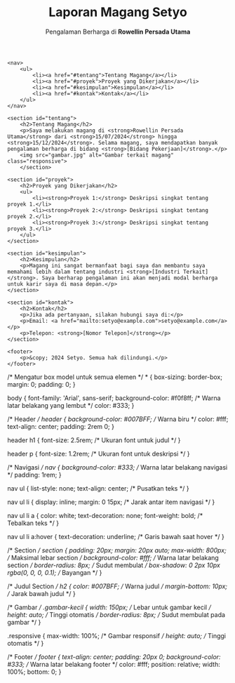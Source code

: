 <!DOCTYPE html>
<html lang="id">
<head>
    <meta charset="UTF-8">
    <meta name="viewport" content="width=device-width, initial-scale=1.0">
    <title>Laporan Magang Setyo</title>
    <link rel="stylesheet" href="yusc.css">
</head>
<body>
    <header>
        <h1>Laporan Magang Setyo</h1>
        <p>Pengalaman Berharga di <strong>Rowellin Persada Utama</strong></p>
    </header>
    
    <nav>
        <ul>
            <li><a href="#tentang">Tentang Magang</a></li>
            <li><a href="#proyek">Proyek yang Dikerjakan</a></li>
            <li><a href="#kesimpulan">Kesimpulan</a></li>
            <li><a href="#kontak">Kontak</a></li>
        </ul>
    </nav>

    <section id="tentang">
        <h2>Tentang Magang</h2>
        <p>Saya melakukan magang di <strong>Rowellin Persada Utama</strong> dari <strong>15/07/2024</strong> hingga <strong>15/12/2024</strong>. Selama magang, saya mendapatkan banyak pengalaman berharga di bidang <strong>[Bidang Pekerjaan]</strong>.</p>
        <img src="gambar.jpg" alt="Gambar terkait magang" class="responsive">  
        </section>
    
    <section id="proyek">
        <h2>Proyek yang Dikerjakan</h2>
        <ul>
            <li><strong>Proyek 1:</strong> Deskripsi singkat tentang proyek 1.</li>
            <li><strong>Proyek 2:</strong> Deskripsi singkat tentang proyek 2.</li>
            <li><strong>Proyek 3:</strong> Deskripsi singkat tentang proyek 3.</li>
        </ul>
    </section>

    <section id="kesimpulan">
        <h2>Kesimpulan</h2>
        <p>Magang ini sangat bermanfaat bagi saya dan membantu saya memahami lebih dalam tentang industri <strong>[Industri Terkait]</strong>. Saya berharap pengalaman ini akan menjadi modal berharga untuk karir saya di masa depan.</p>
    </section>
    
    <section id="kontak">
        <h2>Kontak</h2>
        <p>Jika ada pertanyaan, silakan hubungi saya di:</p>
        <p>Email: <a href="mailto:setyo@example.com">setyo@example.com</a></p>
        <p>Telepon: <strong>[Nomor Telepon]</strong></p>
    </section>

    <footer>
        <p>&copy; 2024 Setyo. Semua hak dilindungi.</p>
    </footer>
</body>
</html>
/* Mengatur box model untuk semua elemen */
* {
    box-sizing: border-box;
    margin: 0;
    padding: 0;
}

body {
    font-family: 'Arial', sans-serif;
    background-color: #f0f8ff; /* Warna latar belakang yang lembut */
    color: #333;
}

/* Header */
header {
    background-color: #007BFF; /* Warna biru */
    color: #fff;
    text-align: center;
    padding: 2rem 0;
}

header h1 {
    font-size: 2.5rem; /* Ukuran font untuk judul */
}

header p {
    font-size: 1.2rem; /* Ukuran font untuk deskripsi */
}

/* Navigasi */
nav {
    background-color: #333; /* Warna latar belakang navigasi */
    padding: 1rem;
}

nav ul {
    list-style: none;
    text-align: center; /* Pusatkan teks */
}

nav ul li {
    display: inline;
    margin: 0 15px; /* Jarak antar item navigasi */
}

nav ul li a {
    color: white;
    text-decoration: none;
    font-weight: bold; /* Tebalkan teks */
}

nav ul li a:hover {
    text-decoration: underline; /* Garis bawah saat hover */
}

/* Section */
section {
    padding: 20px;
    margin: 20px auto;
    max-width: 800px; /* Maksimal lebar section */
    background-color: #fff; /* Warna latar belakang section */
    border-radius: 8px; /* Sudut membulat */
    box-shadow: 0 2px 10px rgba(0, 0, 0, 0.1); /* Bayangan */
}

/* Judul Section */
h2 {
    color: #007BFF; /* Warna judul */
    margin-bottom: 10px; /* Jarak bawah judul */
}

/* Gambar */
.gambar-kecil {
    width: 150px; /* Lebar untuk gambar kecil */
    height: auto; /* Tinggi otomatis */
    border-radius: 8px; /* Sudut membulat pada gambar */
}

.responsive {
    max-width: 100%; /* Gambar responsif */
    height: auto; /* Tinggi otomatis */
}

/* Footer */
footer {
    text-align: center;
    padding: 20px 0;
    background-color: #333; /* Warna latar belakang footer */
    color: #fff;
    position: relative;
    width: 100%;
    bottom: 0;
}
